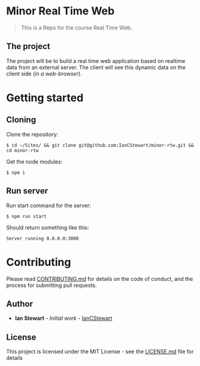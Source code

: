 # Minor Real Time Web
> This is a Repo for the course Real Time Web.

## The project

The project will be to build a real time web application based on realtime data from an external server. The client will see this dynamic data on the client side (*in a web-browser*).

# Getting started
## Cloning

Clone the repository:
```
$ cd ~/Sites/ && git clone git@github.com:IanCStewart/minor-rtw.git && cd minor-rtw
```

Get the node modules:
```
$ npm i
```

## Run server

Run start command for the server:
```
$ npm run start
```

Should return something like this:
```
Server running 0.0.0.0:3000
```

# Contributing

Please read [CONTRIBUTING.md](CONTRIBUTING.md) for details on the code of conduct, and the process for submitting pull requests.

## Author

* **Ian Stewart** - *Initial work* - [IanCStewart](https://github.com/IanCStewart)

## License

This project is licensed under the MIT License - see the [LICENSE.md](LICENSE.md) file for details

